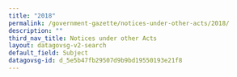 ```yaml
---
title: "2018"
permalink: /government-gazette/notices-under-other-acts/2018/
description: ""
third_nav_title: Notices under other Acts
layout: datagovsg-v2-search
default_field: Subject
datagovsg-id: d_5e5b47fb29507d9b9bd19550193e21f8
---
```

